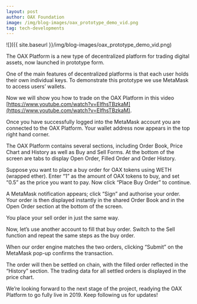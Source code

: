 ```yaml
---
layout: post
author: OAX Foundation
image: /img/blog-images/oax_prototype_demo_vid.png
tag: tech-developments
---
```


![]({{ site.baseurl }}/img/blog-images/oax_prototype_demo_vid.png)

The OAX Platform is a new type of decentralized platform for trading digital assets, now launched in prototype form.

One of the main features of decentralized platforms is that each user holds their own individual keys. To demonstrate this prototype we use MetaMask to access users’ wallets.

Now we will show you how to trade on the OAX Platform in this video [https://www.youtube.com/watch?v=EIfhsTBzkaM](https://www.youtube.com/watch?v=EIfhsTBzkaM).

Once you have successfully logged into the MetaMask account you are connected to the OAX Platform. Your wallet address now appears in the top right hand corner.

The OAX Platform contains several sections, including Order Book, Price Chart and History as well as Buy and Sell Forms. At the bottom of the screen are tabs to display Open Order, Filled Order and Order History.

Suppose you want to place a buy order for OAX tokens using WETH (wrapped ether). Enter “1” as the amount of OAX tokens to buy, and set “0.5” as the price you want to pay. Now click “Place Buy Order” to continue.

A MetaMask notification appears; click “Sign” and authorise your order. Your order is then displayed instantly in the shared Order Book and in the Open Order section at the bottom of the screen.

You place your sell order in just the same way.

Now, let’s use another account to fill that buy order. Switch to the Sell function and repeat the same steps as the buy order.

When our order engine matches the two orders, clicking “Submit” on the MetaMask pop-up confirms the transaction.

The order will then be settled on chain, with the filled order reflected in the “History” section. The trading data for all settled orders is displayed in the price chart.

We’re looking forward to the next stage of the project, readying the OAX Platform to go fully live in 2019. Keep following us for updates!
